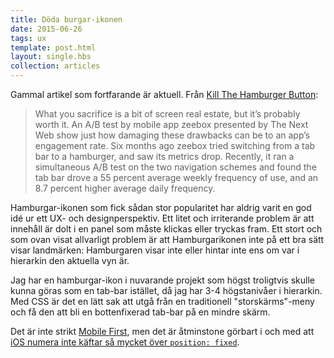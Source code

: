 ```yaml
---
title: Döda burgar-ikonen
date: 2015-06-26
tags: ux
template: post.html
layout: single.hbs
collection: articles
---
```

Gammal artikel som fortfarande är aktuell. Från [Kill The Hamburger Button][1]:

> What you sacrifice is a bit of screen real estate, but it’s probably worth it. An A/B test by mobile app zeebox presented by The Next Web show just how damaging these drawbacks can be to an app’s engagement rate. Six months ago zeebox tried switching from a tab bar to a hamburger, and saw its metrics drop. Recently, it ran a simultaneous A/B test on the two navigation schemes and found the tab bar drove a 55 percent average weekly frequency of use, and an 8.7 percent higher average daily frequency.

Hamburgar-ikonen som fick sådan stor popularitet har aldrig varit en god idé ur ett UX- och designperspektiv. Ett litet och irriterande problem är att innehåll är dolt i en panel som måste klickas eller tryckas fram. Ett stort och som ovan visat allvarligt problem är att Hamburgarikonen inte på ett bra sätt visar landmärken: Hamburgaren visar inte eller hintar inte ens om var i hierarkin den aktuella vyn är.

Jag har en hamburgar-ikon i nuvarande projekt som högst troligtvis skulle kunna göras som en tab-bar istället, då jag har 3-4 högstanivåer i hierarkin. Med CSS är det en lätt sak att utgå från en traditionell "storskärms"-meny och få den att bli en bottenfixerad tab-bar på en mindre skärm.

Det är inte strikt [Mobile First][2], men det är åtminstone görbart i och med att [iOS numera inte käftar så mycket över `position: fixed`][3].


[1]: http://techcrunch.com/2014/05/24/before-the-hamburger-button-kills-you/
[2]: http://bradfrost.com/blog/web/mobile-first-responsive-web-design/
[3]: http://caniuse.com/#feat=css-fixed